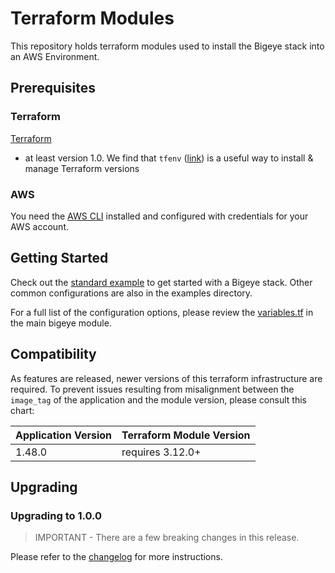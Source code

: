 # Terraform Modules

This repository holds terraform modules used to install
the Bigeye stack into an AWS Environment.

## Prerequisites

### Terraform

[Terraform](https://developer.hashicorp.com/terraform/tutorials/aws-get-started/install-cli#install-terraform)

- at least version 1.0.  We find that
`tfenv` ([link](https://github.com/tfutils/tfenv)) is a useful way to install
& manage Terraform versions

### AWS

You need the [AWS CLI](https://docs.aws.amazon.com/cli/latest/userguide/getting-started-install.html)
installed and configured with credentials for your AWS account.

## Getting Started

Check out the [standard example](./examples/standard/) to get started with
a Bigeye stack. Other common configurations are also in the examples directory.

For a full list of the configuration options, please review the
[variables.tf](./modules/bigeye/variables.tf) in the main bigeye module.

## Compatibility

As features are released, newer versions of this terraform infrastructure are required.
To prevent issues resulting from misalignment between the `image_tag` of the application
and the module version, please consult this chart:

| Application Version | Terraform Module Version |
| ------------------- | ------------------------ |
| 1.48.0 | requires 3.12.0+ |

## Upgrading

### Upgrading to 1.0.0

>IMPORTANT - There are a few breaking changes in this release.

Please refer to the [changelog](./CHANGELOG.md#100-2023-12-22)
for more instructions.
